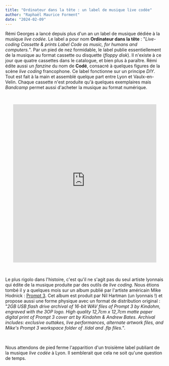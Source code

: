 ```yaml
---
title: "Ordinateur dans la tête : un label de musique live codée"
author: "Raphaël Maurice Forment"
date: "2024-02-09"
---
```


Rémi Georges a lancé depuis plus d'un an un label de musique dédiée à la musique
_live codée_. Le label a pour nom **Ordinateur dans la tête** : "_Live-coding Cassette & prints Label Code as music, for humans and computers._". Par un pied de
nez formidable, le label publie essentiellement de la musique au format cassette
ou disquette (_floppy disk_). Il n'existe à ce jour que quatre cassettes dans le
catalogue, et bien plus à paraître. Rémi édite aussi un _fanzine_ du nom de **Codé**, consacré à quelques
figures de la scène _live coding_ francophone. Ce label fonctionne sur un
principe _DIY_. Tout est fait à la main et assemblé quelque part entre Lyon et
Vaulx-en-Velin. Chaque cassette n'est produite qu'à quelques exemplaires mais
_Bandcamp_ permet aussi d'acheter la musique au format numérique.

<br>

<embed src="https://ordinateurdanslatete.bandcamp.com/"
style="display:block;margin-left:auto;margin-right:auto;max-width:1000px;width:90%;height:500px"/>

<br>

Le plus rigolo dans l'histoire, c'est qu'il ne s'agit pas du seul artiste
lyonnais qui édite de la musique produite par des outils de _live coding_. Nous
étions tombé il y a quelques mois sur un album publié par l'artiste américain
Mike Hodnick : [Prompt 3](https://kindohm.bandcamp.com/album/prompt-3). Cet
album est produit par Nil Hartman (un lyonnais !) et propose aussi une forme physique avec un
format de distribution original : "_2GB USB flash drive archival of 16-bit WAV files of Prompt 3 by Kindohm, engraved with the 3OP logo. High quality 12,7cm x 12,7cm matte paper digital print of Prompt 3 cover art by Kindohm & Andrew Bates. Archival includes: exclusive outtakes, live performances, alternate artwork files, and Mike's Prompt 3 workspace folder of .tidal and .flp files._".

<br>

Nous attendons de pied ferme l'apparition d'un troisième label publiant de la
musique _live codée_ à Lyon. Il semblerait que cela ne soit qu'une question de
temps.
